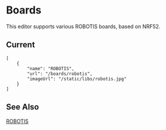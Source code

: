 # Boards

This editor supports various ROBOTIS boards, based on NRF52.

## Current

```codecard
[
    {
        "name": "ROBOTIS",
        "url": "/boards/robotis",
        "imageUrl": "/static/libs/robotis.jpg"
    }
]
```

## See Also

[ROBOTIS](/boards/robotis)
